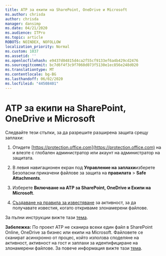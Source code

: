 ```yaml
---
title: ATP за екипи на SharePoint, OneDrive и Microsoft
ms.author: chrisda
author: chrisda
manager: dansimp
ms.date: 04/21/2020
ms.audience: ITPro
ms.topic: article
ROBOTS: NOINDEX, NOFOLLOW
localization_priority: Normal
ms.custom: 1037
ms.assetid: ''
ms.openlocfilehash: e9437d04815d4ca2f55cf9133ef6a4b429cd2476
ms.sourcegitcommit: bc7d6f4f3c9f7060d073f5130e1ec856e248d020
ms.translationtype: MT
ms.contentlocale: bg-BG
ms.lasthandoff: 06/02/2020
ms.locfileid: "44508401"
---
```

# <a name="atp-for-sharepoint-onedrive-and-microsoft-teams"></a>ATP за екипи на SharePoint, OneDrive и Microsoft

Следвайте тези стъпки, за да разрешите разширена защита срещу заплахи:

1. Отидете [https://protection.office.com](https://protection.office.com) на и влезте с глобален администратор или акаунт на администратор на защитата.

2. В левия навигационен екран под **Управление на заплахи**изберете Безопасни прикачени файлове за защита на **правилата** \> **Safe Attachments**.

3. Изберете **Включване на ATP за SharePoint, OneDrive и Екипи на Microsoft**.

4. [Създаване на правила за известяване](https://docs.microsoft.com/microsoft-365/compliance/create-activity-alerts) за активност, за да получавате известия, когато откриваме злонамерени файлове.

За пълни инструкции вижте тази [тема](https://docs.microsoft.com/microsoft-365/security/office-365-security/turn-on-atp-for-spo-odb-and-teams).

**Забележка:** По проект ATP не сканира всеки един файл в SharePoint Online, OneDrive за бизнес или екипи на Microsoft. Файловете се сканират асинхронно от процес, който използва споделяне на активност, активност на гост и заплахи за идентифициране на злонамерени файлове. За повече информация вижте тази [тема](https://docs.microsoft.com/microsoft-365/security/office-365-security/atp-for-spo-odb-and-teams).
